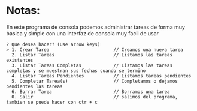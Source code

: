 # Notas:

En este programa de consola podemos administrar tareas de forma muy basica y simple
con una interfaz de consola muy facil de usar

```
? Que desea hacer? (Use arrow keys)
> 1. Crear Tarea                        // Creamos una nueva tarea
  2. Listar Tareas                      // Listamos las tareas existentes
  3. Listar Tareas Completas            // Listamos las tareas completas y se muestran sus fechas cuando se termino
  4. Listar Tareas Pendientes           // Listamos tareas pendientes
  5. Completar Tarea(s)                 // Completamos o dejamos pendientes las tareas
  6. Borrar Tarea                       // Borramos una tarea
  0. Salir                              // salimos del programa, tambien se puede hacer con ctr + c
```